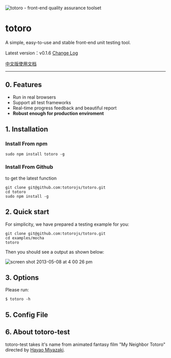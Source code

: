![totoro - front-end quality assurance toolset](https://f.cloud.github.com/assets/340282/401517/4563cedc-a8dd-11e2-814d-36494351adfa.jpg)

# totoro

A simple, easy-to-use and stable front-end unit testing tool.

Latest version：v0.1.6 [Change Log](https://github.com/totorojs/totoro/wiki/change-log)

[中文版使用文档](README.md)

---

## 0. Features

- Run in real browsers
- Support all test frameworks
- Real-time progress feedback and beautiful report
- **Robust enough for production enviroment**

## 1. Installation

### Install From npm

    sudo npm install totoro -g

### Install From Github

to get the latest function

    git clone git@github.com:totorojs/totoro.git
    cd totoro
    sudo npm install -g
 
## 2. Quick start

For simplicity, we have prepared a testing example for you:

    git clone git@github.com:totorojs/totoro.git
    cd examples/mocha
    totoro

Then you should see a output as shown below:

![screen shot 2013-05-08 at 4 00 26 pm](https://f.cloud.github.com/assets/340282/476620/b326ddb6-b7c3-11e2-94b7-4828df877218.png)

## 3. Options

Please run:

    $ totoro -h 

## 5. Config File

## 6. About totoro-test

totoro-test takes it's name from animated fantasy film "My Neighbor Totoro" directed by [Hayao Miyazaki](http://en.wikipedia.org/wiki/Hayao_Miyazaki).



